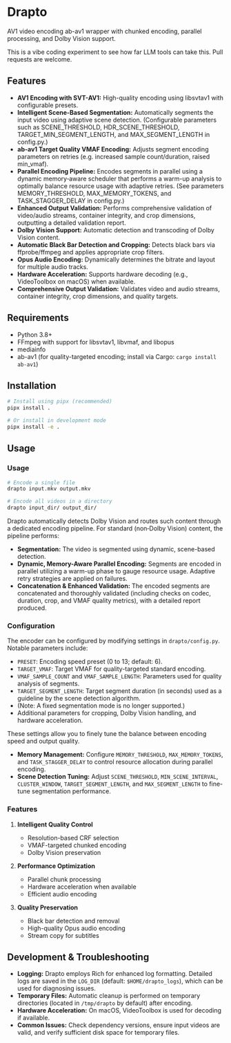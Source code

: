 # Drapto

AV1 video encoding ab-av1 wrapper with chunked encoding, parallel processing, and Dolby Vision support.

This is a vibe coding experiment to see how far LLM tools can take this. Pull requests are welcome.

## Features

- **AV1 Encoding with SVT-AV1:** High-quality encoding using libsvtav1 with configurable presets.
- **Intelligent Scene-Based Segmentation:** Automatically segments the input video using adaptive scene detection. (Configurable parameters such as SCENE_THRESHOLD, HDR_SCENE_THRESHOLD, TARGET_MIN_SEGMENT_LENGTH, and MAX_SEGMENT_LENGTH in config.py.)
- **ab-av1 Target Quality VMAF Encoding:** Adjusts segment encoding parameters on retries (e.g. increased sample count/duration, raised min_vmaf).
- **Parallel Encoding Pipeline:** Encodes segments in parallel using a dynamic memory‐aware scheduler that performs a warm-up analysis to optimally balance resource usage with adaptive retries. (See parameters MEMORY_THRESHOLD, MAX_MEMORY_TOKENS, and TASK_STAGGER_DELAY in config.py.)
- **Enhanced Output Validation:** Performs comprehensive validation of video/audio streams, container integrity, and crop dimensions, outputting a detailed validation report.
- **Dolby Vision Support:** Automatic detection and transcoding of Dolby Vision content.
- **Automatic Black Bar Detection and Cropping:** Detects black bars via ffprobe/ffmpeg and applies appropriate crop filters.
- **Opus Audio Encoding:** Dynamically determines the bitrate and layout for multiple audio tracks.
- **Hardware Acceleration:** Supports hardware decoding (e.g., VideoToolbox on macOS) when available.
- **Comprehensive Output Validation:** Validates video and audio streams, container integrity, crop dimensions, and quality targets.

## Requirements

- Python 3.8+
- FFmpeg with support for libsvtav1, libvmaf, and libopus
- mediainfo
- ab-av1 (for quality-targeted encoding; install via Cargo: `cargo install ab-av1`)

## Installation

```bash
# Install using pipx (recommended)
pipx install .

# Or install in development mode
pipx install -e .
```

## Usage

### Usage

```bash
# Encode a single file
drapto input.mkv output.mkv

# Encode all videos in a directory
drapto input_dir/ output_dir/
```

Drapto automatically detects Dolby Vision and routes such content through a dedicated encoding pipeline. For standard (non‑Dolby Vision) content, the pipeline performs:
- **Segmentation:** The video is segmented using dynamic, scene-based detection.
- **Dynamic, Memory-Aware Parallel Encoding:** Segments are encoded in parallel utilizing a warm-up phase to gauge resource usage. Adaptive retry strategies are applied on failures.
- **Concatenation & Enhanced Validation:** The encoded segments are concatenated and thoroughly validated (including checks on codec, duration, crop, and VMAF quality metrics), with a detailed report produced.

### Configuration

The encoder can be configured by modifying settings in `drapto/config.py`. Notable parameters include:

- `PRESET`: Encoding speed preset (0 to 13; default: 6).
- `TARGET_VMAF`: Target VMAF for quality-targeted standard encoding.
- `VMAF_SAMPLE_COUNT` and `VMAF_SAMPLE_LENGTH`: Parameters used for quality analysis of segments.
- `TARGET_SEGMENT_LENGTH`: Target segment duration (in seconds) used as a guideline by the scene detection algorithm.
- (Note: A fixed segmentation mode is no longer supported.)
- Additional parameters for cropping, Dolby Vision handling, and hardware acceleration.

These settings allow you to finely tune the balance between encoding speed and output quality.

- **Memory Management:** Configure `MEMORY_THRESHOLD`, `MAX_MEMORY_TOKENS`, and `TASK_STAGGER_DELAY` to control resource allocation during parallel encoding.
- **Scene Detection Tuning:** Adjust `SCENE_THRESHOLD`, `MIN_SCENE_INTERVAL`, `CLUSTER_WINDOW`, `TARGET_SEGMENT_LENGTH`, and `MAX_SEGMENT_LENGTH` to fine-tune segmentation performance.

### Features

1. **Intelligent Quality Control**
   - Resolution-based CRF selection
   - VMAF-targeted chunked encoding
   - Dolby Vision preservation

2. **Performance Optimization**
   - Parallel chunk processing
   - Hardware acceleration when available
   - Efficient audio encoding

3. **Quality Preservation**
   - Black bar detection and removal
   - High-quality Opus audio encoding
   - Stream copy for subtitles

## Development & Troubleshooting

- **Logging:** Drapto employs Rich for enhanced log formatting. Detailed logs are saved in the `LOG_DIR` (default: `$HOME/drapto_logs`), which can be used for diagnosing issues.
- **Temporary Files:** Automatic cleanup is performed on temporary directories (located in `/tmp/drapto` by default) after encoding.
- **Hardware Acceleration:** On macOS, VideoToolbox is used for decoding if available.
- **Common Issues:** Check dependency versions, ensure input videos are valid, and verify sufficient disk space for temporary files.
